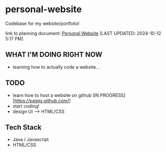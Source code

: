 # personal-website
Codebase for my website/portfolio! 

link to planning document: [Personal Website](https://docs.google.com/document/d/11afo7QmGWx7tdtQaVtzhEEJL2U9mWJdqSgIKNN4ITc4/edit?usp=sharing) [LAST UPDATED: 2024-10-12 5:17 PM]

## WHAT I'M DOING RIGHT NOW
- learning how to actually code a website...

## TODO
- learn how to host a website on github [IN PROGRESS] [https://pages.github.com/]
- start coding!
- design UI -->  HTML/CSS

## Tech Stack
- Java / Javascript
- HTML/CSS



